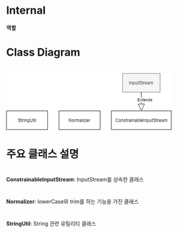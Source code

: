 # Internal

**역할** 

# Class Diagram 
#
![internal-all](./images/internal-all.png)
#
# 주요 클래스 설명
#
**ConstrainableInputStream**: InputStream를 상속한 클래스
#
**Normalizer**: lowerCase와 trim를 하는 기능을 가진 클래스
#
**StringUtil**: String 관련 유틸리티 클래스
#
